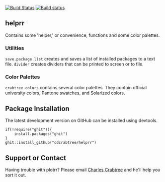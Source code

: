[![Build Status](https://travis-ci.org/cdcrabtree/helprr.svg?branch=master)](https://travis-ci.org/cdcrabtree/plotrr) [![Build status](https://ci.appveyor.com/api/projects/status/github/cdcrabtree/helprr?svg=true)](https://ci.appveyor.com/api/projects/status/github/cdcrabtree/)

## helprr

Contains some 'helper,' or convenience, functions and some color palettes.

### Utilities
`save.package.list` creates and saves a list of installed packages to a text file. `divider` creates dividers that can be printed to screen or to file. 

### Color Palettes
`crabtree.colors` contains several color palettes. They contain official university colors, Pantone swatches, and Solarized colors.

## Package Installation
The latest development version on GitHub can be installed using devtools.

```
if(!require("ghit")){
    install.packages("ghit")
}
ghit::install_github("cdcrabtree/helprr")
```

## Support or Contact
Having trouble with plotrr? Please email [Charles Crabtree](mailto:ccrabtr@umich.edu) and he'll help you sort it out.
